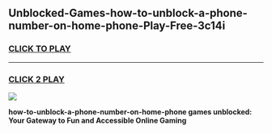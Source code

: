 
## Unblocked-Games-how-to-unblock-a-phone-number-on-home-phone-Play-Free-3c14i
<h3>
<a href="https://premium76.site?title=how-to-unblock-a-phone-number-on-home-phone&ref=20M">CLICK TO PLAY</a></h3>
<hr>

<h3>
<a href="https://premium76.site?title=how-to-unblock-a-phone-number-on-home-phone&ref=20M">CLICK 2 PLAY</a>
  
</h3>

<a href="https://premium76.site?title=how-to-unblock-a-phone-number-on-home-phone&ref=19M"><img src="https://clearcache.store/games.png"></a>


**how-to-unblock-a-phone-number-on-home-phone games unblocked: Your Gateway to Fun and Accessible Online Gaming**
